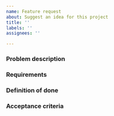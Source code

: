 ```yaml
---
name: Feature request
about: Suggest an idea for this project
title: ''
labels: ''
assignees: ''

---
```


### Problem description

### Requirements

### Definition of done

### Acceptance criteria
